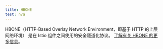 ```yaml
---
title: HBONE
test: n/a
---
```


HBONE（HTTP-Based Overlay Network Environment，即基于 HTTP 的上层网络环境）
是在 Istio 组件之间使用的安全隧道化协议。
[了解有关 HBONE 的更多信息](/zh/docs/ambient/architecture/hbone/)。
